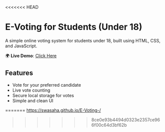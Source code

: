 <<<<<<< HEAD
# E-Voting for Students (Under 18)
A simple online voting system for students under 18, built using HTML, CSS, and JavaScript.

🌍 **Live Demo**: [Click Here](https://your-username.github.io/e-voting-students/)

## Features
- Vote for your preferred candidate
- Live vote counting
- Secure local storage for votes
- Simple and clean UI

=======
https://swasaha.github.io/E-Voting-/
>>>>>>> 8ce0e93b4494d0323e2357ce966f00c64d3bf62b
